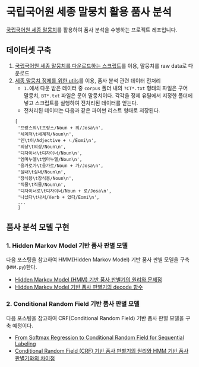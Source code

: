 # 국립국어원 세종 말뭉치 활용 품사 분석

[국립국어원 세종 말뭉치](https://ithub.korean.go.kr/user/guide/corpus/guide1.do)를 활용하여 품사 분석을 수행하는 프로젝트 레포입니다.

## 데이터셋 구축

1. [국립국어원 세종 말뭉치를 다운로드하는 스크립트](https://github.com/coolengineer/sejong-corpus)를 이용, 말뭉치를 raw data로 다운로드
1. [세종 말뭉치 정제를 위한 utils](https://github.com/lovit/sejong_corpus_cleaner)를 이용, 품사 분석 관련 데이터 전처리
    * `1.`에서 다운 받은 데이터 중 `corpus` 폴더 내의 `?CT*.txt` 형태의 파일은 구어 말뭉치, `BT*.txt` 파일은 문어 말뭉치이다. 각각을 정제 유틸에서 지정한 폴더에 넣고 스크립트를 실행하여 전처리된 데이터를 얻는다. 
    * 전처리된 데이터는 다음과 같은 파이썬 리스트 형태로 저장된다.
    ```
    [
     '프랑스의\t프랑스/Noun + 의/Josa\n',
     '세계적\t세계적/Noun\n',
     '인\t이/Adjective + ㄴ/Eomi\n',
     '의상\t의상/Noun\n',
     '디자이너\t디자이너/Noun\n',
     '엠마누엘\t엠마누엘/Noun\n',
     '웅가로가\t웅가로/Noun + 가/Josa\n',
     '실내\t실내/Noun\n',
     '장식용\t장식용/Noun\n',
     '직물\t직물/Noun\n',
     '디자이너로\t디자이너/Noun + 로/Josa\n',
     '나섰다\t나서/Verb + 었다/Eomi\n',
     ...
     ]    
    ```
    
## 품사 분석 모델 구현

### 1. Hidden Markov Model 기반 품사 판별 모델

다음 포스팅을 참고하여 HMM(Hidden Markov Model) 기반 품사 판별 모델을 구축(`HMM.py`)한다.

* [Hidden Markov Model (HMM) 기반 품사 판별기의 원리와 문제점](https://lovit.github.io/nlp/2018/09/11/hmm_based_tagger/)
* [Hidden Markov Model 기반 품사 판별기의 decode 함수](https://lovit.github.io/nlp/2018/10/23/hmm_based_tagger_tag/)


### 2. Conditional Random Field 기반 품사 판별 모델

다음 포스팅을 참고하여 CRF(Conditional Random Field) 기반 품사 판별 모델을 구축 예정이다.

* [From Softmax Regression to Conditional Random Field for Sequential Labeling](https://lovit.github.io/nlp/machine%20learning/2018/04/24/crf/)
* [Conditional Random Field (CRF) 기반 품사 판별기의 원리와 HMM 기반 품사 판별기와의 차이점](https://lovit.github.io/nlp/2018/09/13/crf_based_tagger/)

